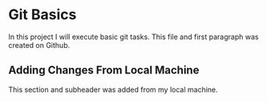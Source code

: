 # Git Basics

In this project I will execute basic git tasks.
This file and first paragraph was created on Github.

## Adding Changes From Local Machine

This section and subheader was added from my local machine.